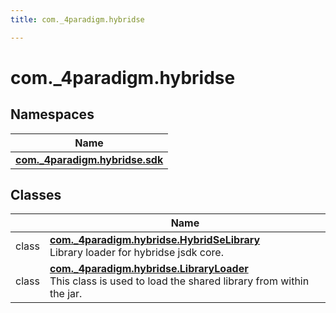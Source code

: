 ```yaml
---
title: com._4paradigm.hybridse

---
```

# com._4paradigm.hybridse

## Namespaces

| Name           |
| -------------- |
| **[com._4paradigm.hybridse.sdk](/hybridse/usage/api/java/Namespaces/namespacecom_1_1__4paradigm_1_1hybridse_1_1sdk.md)**  |

## Classes

|                | Name           |
| -------------- | -------------- |
| class | **[com._4paradigm.hybridse.HybridSeLibrary](/hybridse/usage/api/java/Classes/classcom_1_1__4paradigm_1_1hybridse_1_1_hybrid_se_library.md)** <br>Library loader for hybridse jsdk core.  |
| class | **[com._4paradigm.hybridse.LibraryLoader](/hybridse/usage/api/java/Classes/classcom_1_1__4paradigm_1_1hybridse_1_1_library_loader.md)** <br>This class is used to load the shared library from within the jar.  |






